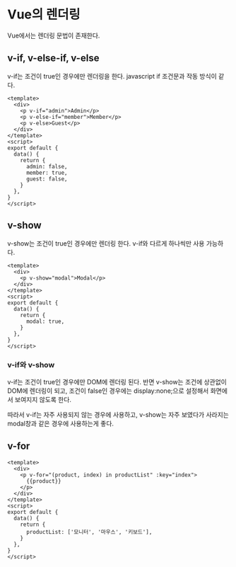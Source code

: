 # Vue의 렌더링

Vue에서는 렌더링 문법이 존재한다.

## v-if, v-else-if, v-else

v-if는 조건이 true인 경우에만 렌더링을 한다. javascript if 조건문과 작동 방식이 같다.

```
<template>
  <div>
    <p v-if="admin">Admin</p>
    <p v-else-if="member">Member</p>
    <p v-else>Guest</p>
  </div>
</template>
<script>
export default {
  data() {
    return {
      admin: false,
      member: true,
      guest: false,
    }
  },
}
</script>
```

## v-show

v-show는 조건이 true인 경우에만 렌더링 한다. v-if와 다르게 하나씩만 사용 가능하다. 

```
<template>
  <div>
    <p v-show="modal">Modal</p>
  </div>
</template>
<script>
export default {
  data() {
    return {
      modal: true,
    }
  },
}
</script>
```

### v-if와 v-show

v-if는 조건이 true인 경우에만 DOM에 렌더링 된다. 반면 v-show는 조건에 상관없이 DOM에 렌더링이 되고, 조건이 false인 경우에는 display:none;으로 설정해서 화면에서 보여지지 않도록 한다.

따라서 v-if는 자주 사용되지 않는 경우에 사용하고, v-show는 자주 보였다가 사라지는 modal창과 같은 경우에 사용하는게 좋다.

## v-for

```
<template>
  <div>
    <p v-for="(product, index) in productList" :key="index">
      {{product}}
    </p>
  </div>
</template>
<script>
export default {
  data() {
    return {
      productList: ['모니터', '마우스', '키보드'],
    }
  },
}
</script>
```
